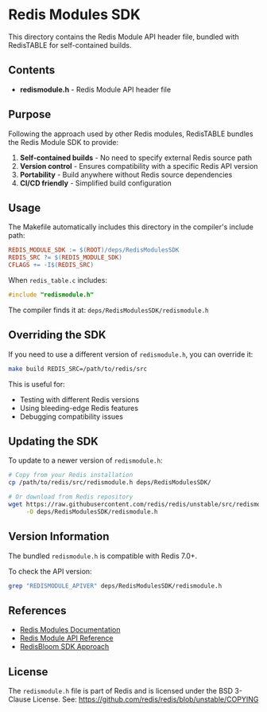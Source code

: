 # Redis Modules SDK

This directory contains the Redis Module API header file, bundled with RedisTABLE for self-contained builds.

## Contents

- **redismodule.h** - Redis Module API header file

## Purpose

Following the approach used by other Redis modules, RedisTABLE bundles the Redis Module SDK to provide:

1. **Self-contained builds** - No need to specify external Redis source path
2. **Version control** - Ensures compatibility with a specific Redis API version
3. **Portability** - Build anywhere without Redis source dependencies
4. **CI/CD friendly** - Simplified build configuration

## Usage

The Makefile automatically includes this directory in the compiler's include path:

```makefile
REDIS_MODULE_SDK := $(ROOT)/deps/RedisModulesSDK
REDIS_SRC ?= $(REDIS_MODULE_SDK)
CFLAGS += -I$(REDIS_SRC)
```

When `redis_table.c` includes:
```c
#include "redismodule.h"
```

The compiler finds it at: `deps/RedisModulesSDK/redismodule.h`

## Overriding the SDK

If you need to use a different version of `redismodule.h`, you can override it:

```bash
make build REDIS_SRC=/path/to/redis/src
```

This is useful for:
- Testing with different Redis versions
- Using bleeding-edge Redis features
- Debugging compatibility issues

## Updating the SDK

To update to a newer version of `redismodule.h`:

```bash
# Copy from your Redis installation
cp /path/to/redis/src/redismodule.h deps/RedisModulesSDK/

# Or download from Redis repository
wget https://raw.githubusercontent.com/redis/redis/unstable/src/redismodule.h \
     -O deps/RedisModulesSDK/redismodule.h
```

## Version Information

The bundled `redismodule.h` is compatible with Redis 7.0+.

To check the API version:
```bash
grep "REDISMODULE_APIVER" deps/RedisModulesSDK/redismodule.h
```

## References

- [Redis Modules Documentation](https://redis.io/docs/reference/modules/)
- [Redis Module API Reference](https://redis.io/docs/reference/modules/modules-api-ref/)
- [RedisBloom SDK Approach](https://github.com/redisbloom/redisbloom/tree/master/deps/RedisModulesSDK)

## License

The `redismodule.h` file is part of Redis and is licensed under the BSD 3-Clause License.
See: https://github.com/redis/redis/blob/unstable/COPYING
